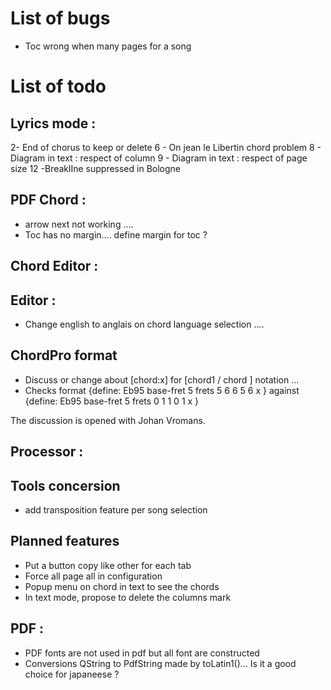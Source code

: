 List of bugs
============

- Toc wrong when many pages for a song

List of  todo
======================


Lyrics mode :
------------

2- End of chorus to keep or delete
6 - On jean le Libertin chord problem
8 - Diagram in text : respect of column
9 - Diagram in text : respect of page size
12 -BreaklIne suppressed in Bologne


PDF Chord :
----------

- arrow next not working ....
- Toc has no margin.... define margin for toc ?


Chord Editor :
------------


Editor :
-------

- Change english to anglais on chord language selection ....

ChordPro format
---------------

- Discuss or change about [chord:x] for [chord1 / chord ] notation ...
- Checks format {define: Eb95 base-fret 5 frets 5 6 6 5 6 x } against
{define: Eb95 base-fret 5 frets 0 1 1 0 1 x }

The discussion is opened with Johan Vromans.

Processor :
----------


Tools concersion
-----------------

- add transposition feature per song selection

Planned features
------------------
- Put a button  copy like other for each tab
- Force all page all in configuration
- Popup menu on chord in text to see the chords
- In text mode, propose to delete the columns mark


PDF :
----
  - PDF fonts are not used in pdf but all font are constructed
  - Conversions QString to PdfString made by toLatin1()... Is it a good choice for japaneese ?
